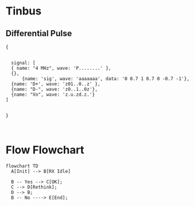 # Tinbus



## Differential Pulse
```wavedrom
{


  signal: [
  { name: "4 MHz", wave: 'P........' },
  {},
      {name: 'sig', wave: 'aaaaaaa', data: '0 0.7 1 0.7 0 -0.7 -1'},
  {name: 'D+', wave: 'z01..0..z' },
  {name: "D-", wave: 'z0..1..0z'},
  {name: "Vo", wave: 'z.u.zd.z.'}
]


}



```
# Flow Flowchart
```mermaid
flowchart TD
  A[Init] --> B[RX Idle]

  B -- Yes --> C[OK];
  C --> D[Rethink];
  D --> B;
  B -- No ----> E[End];
```
